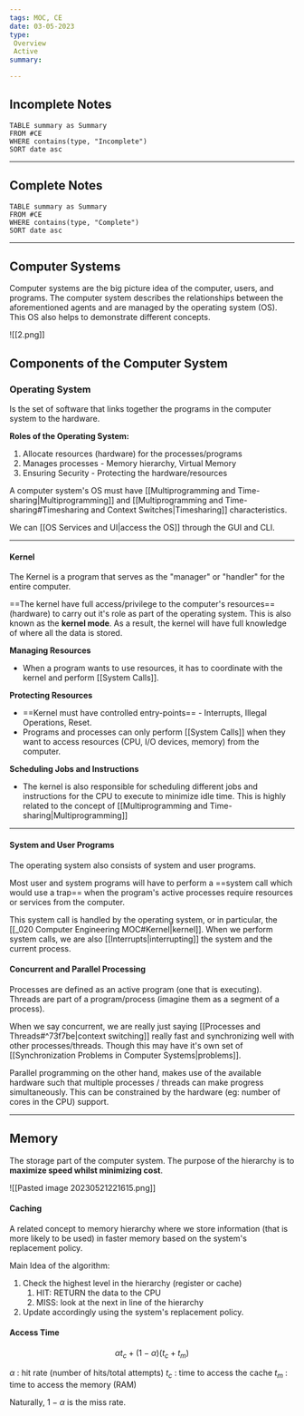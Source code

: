 ```yaml
---
tags: MOC, CE
date: 03-05-2023
type: 
 Overview
 Active
summary: 

---
```


## Incomplete Notes
```dataview
TABLE summary as Summary
FROM #CE
WHERE contains(type, "Incomplete")
SORT date asc
```

---

## Complete Notes
```dataview
TABLE summary as Summary
FROM #CE
WHERE contains(type, "Complete")
SORT date asc
```

---

## Computer Systems

Computer systems are the big picture idea of the computer, users, and programs. The computer system describes the relationships between the aforementioned agents and are managed by the operating system (OS). This OS also helps to demonstrate different concepts.

![[2.png]]

## Components of the Computer System

### Operating System

Is the set of software that links together the programs in the computer system to the hardware.  

**Roles of the Operating System:**
1. Allocate resources (hardware) for the processes/programs
2. Manages processes - Memory hierarchy, Virtual Memory
3. Ensuring Security - Protecting the hardware/resources

A computer system's OS must have [[Multiprogramming and Time-sharing|Multiprogramming]] and [[Multiprogramming and Time-sharing#Timesharing and Context Switches|Timesharing]] characteristics.

We can [[OS Services and UI|access the OS]] through the GUI and CLI.

---

#### Kernel

The Kernel is a program that serves as the "manager" or "handler" for the entire computer. 

==The kernel have full access/privilege to the computer's resources== (hardware) to carry out it's role as part of the operating system. This is also known as the **kernel mode**. As a result, the kernel will have full knowledge of where all the data is stored.

**Managing Resources**
- When a program wants to use resources, it has to coordinate with the kernel and perform [[System Calls]].

**Protecting Resources**
-  ==Kernel must have controlled entry-points== - Interrupts, Illegal Operations, Reset.
- Programs and processes can only perform [[System Calls]] when they want to access resources (CPU, I/O devices, memory) from the computer.

**Scheduling Jobs and Instructions**
- The kernel is also responsible for scheduling different jobs and instructions for the CPU to execute to minimize idle time. This is highly related to the concept of [[Multiprogramming and Time-sharing|Multiprogramming]]

---

#### System and User Programs

The operating system also consists of system and user programs.

Most user and system programs will have to perform a ==system call which would use a trap== when the program's active processes require resources or services from the computer. 

This system call is handled by the operating system, or in particular, the [[_020 Computer Engineering MOC#Kernel|kernel]]. When we perform system calls, we are also [[Interrupts|interrupting]] the system and the current process.


#### Concurrent and Parallel Processing

Processes are defined as an active program (one that is executing). Threads are part of a program/process (imagine them as a segment of a process).

When we say concurrent, we are really just saying [[Processes and Threads#^73f7be|context switching]] really fast and synchronizing well with other processes/threads. Though this may have it's own set of [[Synchronization Problems in Computer Systems|problems]].

Parallel programming on the other hand, makes use of the available hardware such that multiple processes / threads can make progress simultaneously. This can be constrained by the hardware (eg: number of cores in the CPU) support.



---

## Memory

The storage part of the computer system. The purpose of the hierarchy is to **maximize speed whilst minimizing cost**.

![[Pasted image 20230521221615.png]]


#### Caching

A related concept to memory hierarchy where we store information (that is more likely to be used) in faster memory based on the system's replacement policy.

Main Idea of the algorithm:
1. Check the highest level in the hierarchy (register or cache)
	1. HIT: RETURN the data to the CPU
	2. MISS: look at the next in line of the hierarchy
2. Update accordingly using the system's replacement policy.

#### Access Time

$$\alpha t_c + (1-\alpha)(t_c + t_m)$$

$\alpha$ : hit rate (number of hits/total attempts)
$t_c$ : time to access the cache
$t_m$ : time to access the memory (RAM)

Naturally, $1-\alpha$ is the miss rate.

